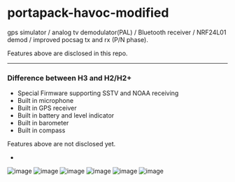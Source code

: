 # portapack-havoc-modified
gps simulator / analog tv demodulator(PAL) / Bluetooth receiver / NRF24L01 demod / improved pocsag tx and rx (P/N phase).

Features above are disclosed in this repo.

-------------------------------------------------------------------------------------------------------
### Difference between H3 and H2/H2+

* Special Firmware supporting SSTV and NOAA receiving
* Built in microphone
* Built in GPS receiver
* Built in battery and level indicator
* Built in barometer
* Built in compass

Features above are not disclosed yet.


* 
![image](https://user-images.githubusercontent.com/17997195/165471964-f718298b-6c43-4e9f-9c1b-8aed3bd489e5.PNG)
![image](https://user-images.githubusercontent.com/17997195/163305857-1dcc1f41-17e2-4243-978b-0eece7e4295a.PNG)
![image](https://user-images.githubusercontent.com/17997195/163305865-d89d2a28-f1ce-4a96-b9f9-e79d228027ef.PNG)
![image](https://user-images.githubusercontent.com/17997195/163305872-b2e57b8c-58f8-4c18-816f-b88047bbbf26.PNG)
![image](https://user-images.githubusercontent.com/17997195/163305881-9e3298d3-0408-45fc-9793-5a285ac2276f.PNG)
![image](https://user-images.githubusercontent.com/17997195/163305888-c4637333-1f73-4ca5-a11e-13ea9b683278.PNG)

